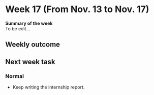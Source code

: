 # Week 17 (From Nov. 13 to Nov. 17)
**Summary of the week**  
To be edit...
## Weekly outcome



## Next week task
### Normal
- Keep writing the internship report. 